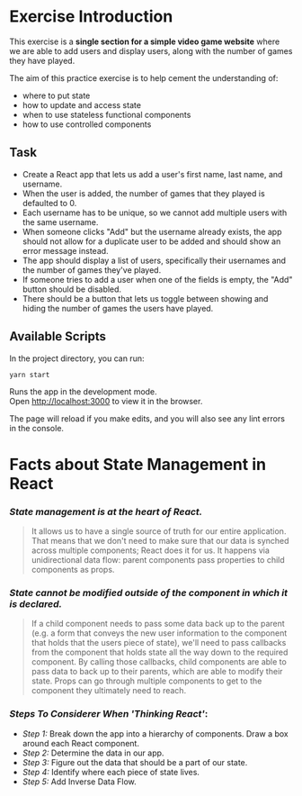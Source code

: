 # Exercise Introduction

This exercise is a **single section for a simple video game
website** where we are able to add users and display users, along with the
number of games they have played.

The aim of this practice exercise is to help cement the understanding of:

- where to put state
- how to update and access state
- when to use stateless functional components
- how to use controlled components

## Task

- Create a React app that lets us add a user's first name, last name, and
  username.
- When the user is added, the number of games that they played is
  defaulted to 0.
- Each username has to be unique, so we cannot add multiple users
  with the same username.
- When someone clicks "Add" but the username already
  exists, the app should not allow for a duplicate user to be added and should
  show an error message instead.
- The app should display a list of users, specifically their usernames
  and the number of games they've played.
- If someone tries to add a user when one of the fields is empty, the "Add" button should
  be disabled.
- There should be a button that lets us toggle between showing and hiding
  the number of games the users have played.

## Available Scripts

In the project directory, you can run:

`yarn start`

Runs the app in the development mode.\
Open [http://localhost:3000](http://localhost:3000) to view it in the browser.

The page will reload if you make edits, and you will also see any lint errors in the console.

# Facts about State Management in React

### _State management is at the heart of React._

> It allows us to have a single source of truth for our entire application.\
> That means that we don't need to make sure
> that our data is synched across multiple components; React does it for us. It
> happens via unidirectional data flow: parent components pass properties to
> child components as props.

### _State cannot be modified outside of the component in which it is declared._

> If a child component needs to pass some data back up to the parent (e.g. a
> form that conveys the new user information to the component that holds that the
> users piece of state), we'll need to pass callbacks from the component that holds
> state all the way down to the required component. By calling those callbacks, child
> components are able to pass data to back up to their parents, which are able to
> modify their state. Props can go through multiple components to get to the
> component they ultimately need to reach.

### _Steps To Considerer When 'Thinking React'_:

- _Step 1:_ Break down the app into a hierarchy of components. Draw a box around each React component.
- _Step 2:_ Determine the data in our app.
- _Step 3:_ Figure out the data that should be a part of our state.
- _Step 4:_ Identify where each piece of state lives.
- _Step 5:_ Add Inverse Data Flow.
